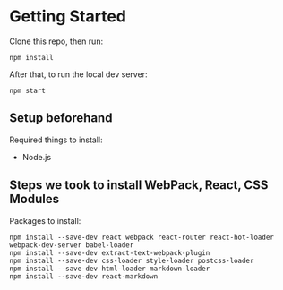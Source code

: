 # Getting Started

Clone this repo, then run:

```
npm install
```

After that, to run the local dev server:

```
npm start
```

## Setup beforehand

Required things to install:

- Node.js

## Steps we took to install WebPack, React, CSS Modules

Packages to install:

```
npm install --save-dev react webpack react-router react-hot-loader webpack-dev-server babel-loader
npm install --save-dev extract-text-webpack-plugin
npm install --save-dev css-loader style-loader postcss-loader
npm install --save-dev html-loader markdown-loader
npm install --save-dev react-markdown
```
